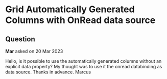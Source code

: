 # Grid Automatically Generated Columns with OnRead data source

## Question

**Mar** asked on 20 Mar 2023

Hello, is it possible to use the automatically generated columns without an explicit data property? My thought was to use it the onread databinding as data source. Thanks in advance. Marcus
